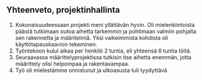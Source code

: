 ## Yhteenveto, projektinhallinta

1. Kokonaisuudeessaan projekti meni yllättävän hyvin. Oli mielenkiintoista päästä tutkimaan outoa aihetta tarkemmin ja pohtimaan valmiin pohjalta sen rakennetta ja määritelmiä. Yksi vaikeimmista kohdista oli käyttötapauskaavion tekeminen.
2. Työntekoon kului aikaa per henkilö 2 tuntia, eli yhteensä 6 tuntia töitä.
3. Seuraavassa määrittelyprojektissa tutkisin itse aihetta enemmän, jotta määrittely olisi helpompaa ja rakentavampaa.
4. Työ oli mielestämme onnistunut ja ulkoasusta tuli tyydyttävä

